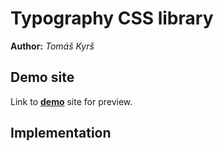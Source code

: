 # Typography CSS library
**Author:** *Tomáš Kyrš*
## Demo site
Link to **[demo](https://htmlpreview.github.io/?https://github.com/pslib-cz/2022l4web-promotion-project-TomasKyrs/blob/master/index.html)** site for preview.
## Implementation


